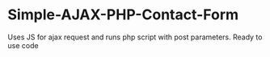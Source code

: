 Simple-AJAX-PHP-Contact-Form
============================

Uses JS for ajax request and runs php script with post parameters. Ready to use code

